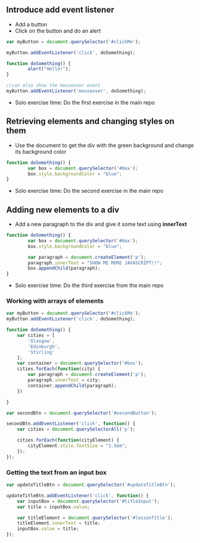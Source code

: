 ## Introduce add event listener

- Add a button
- Click on the button and do an alert

```javascript
var myButton = document.querySelector('#clickMe');

myButton.addEventListener('click', doSomething);

function doSomething() {
        alert("Hello!");
}

//can also show the mouseover event
myButton.addEventListener('mouseover', doSomething);
```
 
- Solo exercise time: Do the first exercise in the main repo

## Retrieving elements and changing styles on them

- Use the document to get the div with the green background and change its background color

```javascript
function doSomething() {
        var box = document.querySelector('#box');
        box.style.backgroundColor = "blue";
}
```
- Solo exercise time: Do the second exercise in the main repo

## Adding new elements to a div

- Add a new paragraph to the div and give it some text using **innerText**

```javascript
function doSomething() {
        var box = document.querySelector('#box');
        box.style.backgroundColor = "blue";

        var paragraph = document.createElement('p');
        paragraph.innerText = "SHOW ME MORE JAVASCRIPT!!";
        box.appendChild(paragraph);
}
```
- Solo exercise time: Do the third exercise from the main repo

### Working with arrays of elements

```js
var myButton = document.querySelector('#clickMe');
myButton.addEventListener('click', doSomething);

function doSomething() {
    var cities = [
        'Glasgow',
        'Edinburgh',
        'Stirling'
    ];
    var container = document.querySelector('#box');
    cities.forEach(function(city) {
        var paragraph = document.createElement('p');
        paragraph.innerText = city;
        container.appendChild(paragraph);
    })

}

var secondBtn = document.querySelector('#secondButton');

secondBtn.addEventListener('click', function() {
    var cities = document.querySelectorAll('p');

    cities.forEach(function(cityElement) {
        cityElement.style.fontSize = "1.5em";
    });
});
```

### Getting the text from an input box

```js
var updateTitleBtn = document.querySelector('#updateTitleBtn');

updateTitleBtn.addEventListener('click', function() {
    var inputBox = document.querySelector('#titleInput');
    var title = inputBox.value;

    var titleElement = document.querySelector('#lessonTitle');
    titleElement.innerText = title;
    inputBox.value = title;
});
```
